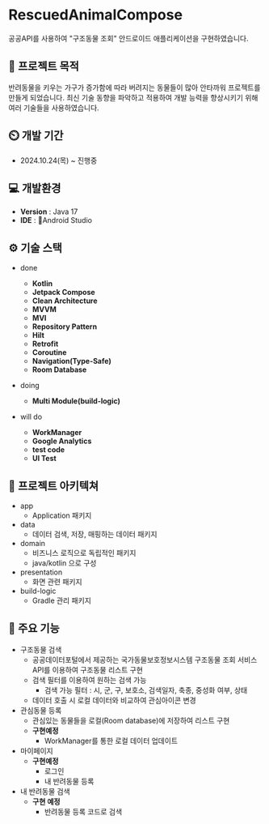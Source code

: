 
# RescuedAnimalCompose
공공API를 사용하여 "구조동물 조회" 안드로이드 애플리케이션을 구현하였습니다.

## 📄 프로젝트 목적
반려동물을 키우는 가구가 증가함에 따라 버려지는 동물들이 많아 안타까워 프로젝트를 만들게 되었습니다.
최신 기술 동향을 파악하고 적용하여 개발 능력을 향상시키기 위해 여러 기술들을 사용하였습니다.

## ⏲️ 개발 기간 
- 2024.10.24(목) ~ 진행중
  
## 💻 개발환경
- **Version** : Java 17
- **IDE** : Android Studio

## ⚙️ 기술 스택
- done
  - **Kotlin**
  - **Jetpack Compose**
  - **Clean Architecture**
  - **MVVM**
  - **MVI**
  - **Repository Pattern**
  - **Hilt**
  - **Retrofit**
  - **Coroutine**
  - **Navigation(Type-Safe)**
  - **Room Database**
    
- doing
  - **Multi Module(build-logic)**

- will do
  - **WorkManager**
  - **Google Analytics**
  - **test code**
  - **UI Test**

## 📝 프로젝트 아키텍쳐
- app
  - Application 패키지
- data
  - 데이터 검색, 저장, 매핑하는 데이터 패키지
- domain
  - 비즈니스 로직으로 독립적인 패키지
  - java/kotlin 으로 구성
- presentation
  - 화면 관련 패키지
- build-logic
  - Gradle 관리 패키지

## 📌 주요 기능
- 구조동물 검색
  - 공공데이터포털에서 제공하는 국가동물보호정보시스템 구조동물 조회 서비스 API를 이용하여 구조동물 리스트 구현
  - 검색 필터를 이용하여 원하는 검색 가능
    - 검색 가능 필터 : 시, 군, 구, 보호소, 검색일자, 축종, 중성화 여부, 상태
  - 데이터 호출 시 로컬 데이터와 비교하여 관심아이콘 변경
- 관심동물 등록
   - 관심있는 동물들을 로컬(Room database)에 저장하여 리스트 구현
   - **구현예정**
     - WorkManager를 통한 로컬 데이터 업데이트
- 마이페이지
  - **구현예정**
    - 로그인
    - 내 반려동물 등록
- 내 반려동물 검색
  - **구현 예정**
    - 반려동물 등록 코드로 검색
      
